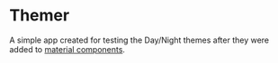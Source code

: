 # Themer

A simple app created for testing the Day/Night themes after they were added to [material components](https://github.com/material-components/material-components-android/issues/101). 
